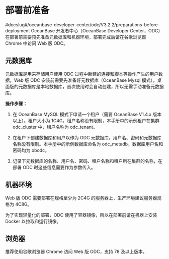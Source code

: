 部署前准备 
==========================
#docslug#/oceanbase-developer-center/odc/V3.2.2/preparations-before-deployment
OceanBase 开发者中心（OceanBase Developer Center，ODC）在部署前需要预先准备元数据库和机器环境，部署完成后请在谷歌浏览器 Chrome 中访问 Web 版 ODC。

元数据库 
-------------------------

元数据库是用来存储用户使用 ODC 过程中新建的连接和脚本等操作产生的用户数据，Web 版 ODC 安装前需要先准备好元数据库（OceanBase Mysql 模式），桌面版的元数据库是本地数据库，首次使用时会自动创建，所以无需手动准备元数据库。

**操作步骤：** 

1. 在 OceanBase MySQL 模式下申请一个租户（需要 OceanBase V1.4.x 版本以上）。租户大小为 1C4G，租户名称没有限制，本手册中的示例租户在集群 odc_cluster 中，租户名称为 odc_tenant。



2. 在租户下创建数据库和用户以作为 ODC 元数据库，用户名、密码和元数据库名称没有限制。本手册中的示例数据库命名为 odc_metadb，数据库用户名和密码均为 obodc。



3. 记录下元数据库的名称、用户名、密码、租户名称和租户所在集群的名称，在部署 ODC 时这些信息需要作为参数传入。






机器环境 
-------------------------

Web 版 ODC 需要部署在规格至少为 2C4G 的服务器上，生产环境建议服务器规格为 4C8G。

为了实现轻量化的部署，ODC 使用了容器镜像，所以在部署前请在机器上安装 Docker 以拉取和运行镜像。

浏览器 
------------------------

推荐使用谷歌浏览器 Chrome 访问 Web 版 ODC，支持 78 及以上版本。
